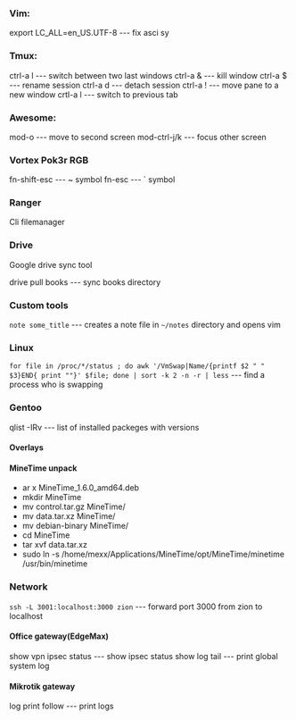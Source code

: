### Vim:

export LC_ALL=en_US.UTF-8   --- fix asci sy

### Tmux:
ctrl-a l   --- switch between two last windows
ctrl-a &   --- kill window
ctrl-a $   --- rename session
ctrl-a d   --- detach session
ctrl-a !   --- move pane to a new window
crtl-a l   --- switch to previous tab

### Awesome:
mod-o      --- move to second screen
mod-ctrl-j/k --- focus other screen

### Vortex Pok3r RGB
fn-shift-esc     --- ~ symbol
fn-esc           --- ` symbol

### Ranger
Cli filemanager

### Drive
Google drive sync tool

drive pull books --- sync books directory

### Custom tools
`note some_title` --- creates a note file in `~/notes` directory and opens vim

### Linux

`for file in /proc/*/status ; do awk '/VmSwap|Name/{printf $2 " " $3}END{ print ""}' $file; done | sort -k 2 -n -r | less` --- find a process who is swapping

### Gentoo

qlist -IRv   --- list of installed packeges with versions

#### Overlays


#### MineTime unpack

* ar x MineTime_1.6.0_amd64.deb
* mkdir MineTime
* mv control.tar.gz MineTime/
* mv data.tar.xz MineTime/
* mv debian-binary MineTime/
* cd MineTime
* tar xvf data.tar.xz
* sudo ln -s /home/mexx/Applications/MineTime/opt/MineTime/minetime /usr/bin/minetime

### Network

`ssh -L 3001:localhost:3000 zion` --- forward port 3000 from zion to localhost

#### Office gateway(EdgeMax)

show vpn ipsec status --- show ipsec status
show log tail         --- print global system log

#### Mikrotik gateway

log print follow --- print logs
